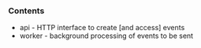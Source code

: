 ### Contents
* api - HTTP interface to create [and access] events
* worker - background processing of events to be sent